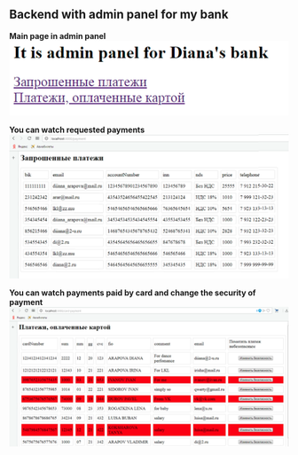 ## Backend with admin panel for my bank

**Main page in admin panel**
![Image alt](https://github.com/DianaArapova/MyBank_back/blob/master/screen1.png)


**You can watch requested payments**
![Image alt](https://github.com/DianaArapova/MyBank_back/blob/master/screen2.png)


**You can watch payments paid by card and change the security of payment**
![Image alt](https://github.com/DianaArapova/MyBank_back/blob/master/screen3.png)
